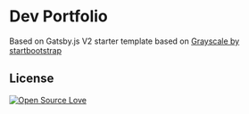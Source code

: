 # Dev Portfolio

Based on Gatsby.js V2 starter template based on [Grayscale by startbootstrap]((https://anubhavsrivastava.github.io/gatsby-starter-grayscale/))

## License

[![Open Source Love](https://badges.frapsoft.com/os/mit/mit.svg?v=102)](LICENSE)


